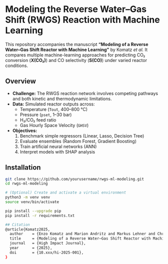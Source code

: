 # Modeling the Reverse Water–Gas Shift (RWGS) Reaction with Machine Learning

This repository accompanies the manuscript **“Modeling of a Reverse Water–Gas Shift Reactor with Machine Learning”** by Komatz _et al._ It compares multiple machine-learning approaches for predicting CO₂ conversion (**X(CO₂)**) and CO selectivity (**S(CO)**) under varied reactor conditions.

## Overview

- **Challenge:** The RWGS reaction network involves competing pathways and both kinetic and thermodynamic limitations.  
- **Data:** Simulated reactor outputs across:  
  - Temperature (`Tout`, 400–800 °C)  
  - Pressure (`pset`, 1–30 bar)  
  - H₂/CO₂ feed ratio  
  - Gas Hourly Space Velocity (`GHSV`)  
- **Objectives:**  
  1. Benchmark simple regressors (Linear, Lasso, Decision Tree)  
  2. Evaluate ensembles (Random Forest, Gradient Boosting)  
  3. Train artificial neural networks (ANN)  
  4. Interpret models with SHAP analysis

## Installation

```bash
git clone https://github.com/yourusername/rwgs-ml-modeling.git
cd rwgs-ml-modeling

# (Optional) Create and activate a virtual environment
python3 -m venv venv
source venv/bin/activate

pip install --upgrade pip
pip install -r requirements.txt

## Citation
@article{Komatz2025,
  author    = {Enzo Komatz and Marion Andritz and Markus Lehner and Christoph Markowitsch},
  title     = {Modeling of a Reverse Water–Gas Shift Reactor with Machine Learning},
  journal   = {High Impact Journal},
  year      = {2025},
  doi       = {10.xxx/hi-2025-001},
}
